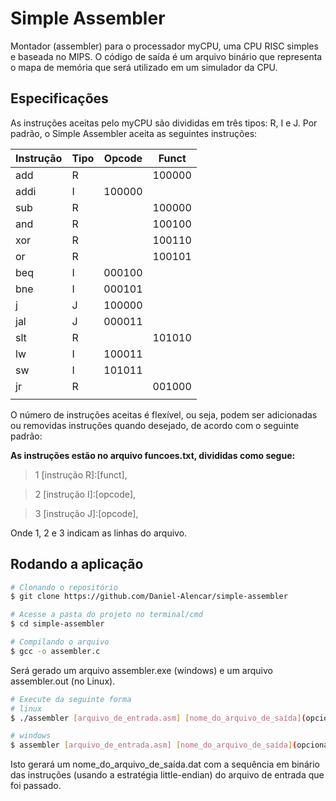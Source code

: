 # Simple Assembler
Montador (assembler) para o processador myCPU, uma CPU RISC simples e baseada no MIPS. O código de saída é um arquivo binário que representa o mapa de memória que será utilizado em um simulador da CPU.

## Especificações

As instruções aceitas pelo myCPU são divididas em três tipos: R, I e J. Por padrão, o Simple Assembler aceita as seguintes instruções:

| Instrução |Tipo| Opcode | Funct  |
|-----------|----|--------|--------|
|   add     |  R |        | 100000 |
|   addi    |  I | 100000 |        |
|   sub     |  R |        | 100000 |
|   and     |  R |        | 100100 |
|   xor     |  R |        | 100110 |
|   or      |  R |        | 100101 |
|   beq     |  I | 000100 |        |
|   bne     |  I | 000101 |        |
|   j       |  J | 100000 |        |
|   jal     |  J | 000011 |        |
|   slt     |  R |        | 101010 |
|   lw      |  I | 100011 |        |
|   sw      |  I | 101011 |        |
|   jr      |  R |        | 001000 |
|           |    |        |        |

O número de instruções aceitas é flexível, ou seja, podem ser adicionadas ou removidas instruções quando desejado, de acordo com o seguinte padrão:

__As instruções estão no arquivo funcoes.txt, divididas como segue:__

>1 [instrução R]:[funct],

>2 [instrução I]:[opcode],

>3 [instrução J]:[opcode],

Onde 1, 2 e 3 indicam as linhas do arquivo.

## Rodando a aplicação
```bash
# Clonando o repositório
$ git clone https://github.com/Daniel-Alencar/simple-assembler
```

```bash
# Acesse a pasta do projeto no terminal/cmd
$ cd simple-assembler
```

```bash
# Compilando o arquivo
$ gcc -o assembler.c
```

Será gerado um arquivo assembler.exe (windows) e um arquivo assembler.out (no Linux).

```bash
# Execute da seguinte forma
# linux
$ ./assembler [arquivo_de_entrada.asm] [nome_do_arquivo_de_saída](opcional)

# windows
$ assembler [arquivo_de_entrada.asm] [nome_do_arquivo_de_saída](opcional)
```

Isto gerará um nome_do_arquivo_de_saída.dat com a sequência em binário das instruções (usando a estratégia little-endian) do arquivo de entrada que foi passado.